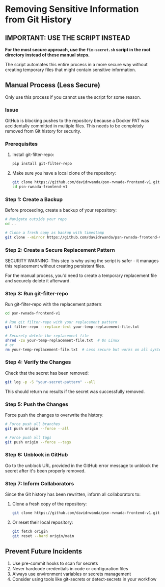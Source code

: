 # Removing Sensitive Information from Git History

## IMPORTANT: USE THE SCRIPT INSTEAD

**For the most secure approach, use the `fix-secret.sh` script in the root directory instead of these manual steps.**

The script automates this entire process in a more secure way without creating temporary files that might contain sensitive information.

## Manual Process (Less Secure)

Only use this process if you cannot use the script for some reason.

### Issue

GitHub is blocking pushes to the repository because a Docker PAT was accidentally committed in multiple files. This needs to be completely removed from Git history for security.

### Prerequisites

1. Install git-filter-repo:
   ```bash
   pip install git-filter-repo
   ```

2. Make sure you have a local clone of the repository:
   ```bash
   git clone https://github.com/davidrwanda/psn-rwnada-frontend-v1.git
   cd psn-rwnada-frontend-v1
   ```

### Step 1: Create a Backup

Before proceeding, create a backup of your repository:

```bash
# Navigate outside your repo
cd ..

# Clone a fresh copy as backup with timestamp
git clone --mirror https://github.com/davidrwanda/psn-rwnada-frontend-v1.git psn-rwanda-frontend-backup-$(date +%Y%m%d%H%M%S)
```

### Step 2: Create a Secure Replacement Pattern

SECURITY WARNING: This step is why using the script is safer - it manages this replacement without creating persistent files.

For the manual process, you'd need to create a temporary replacement file and securely delete it afterward.

### Step 3: Run git-filter-repo

Run git-filter-repo with the replacement pattern:

```bash
cd psn-rwnada-frontend-v1

# Run git filter-repo with your replacement pattern
git filter-repo --replace-text your-temp-replacement-file.txt

# Securely delete the replacement file
shred -zu your-temp-replacement-file.txt  # On Linux
# or
rm your-temp-replacement-file.txt  # Less secure but works on all systems
```

### Step 4: Verify the Changes

Check that the secret has been removed:

```bash
git log -p -S "your-secret-pattern" --all
```

This should return no results if the secret was successfully removed.

### Step 5: Push the Changes

Force push the changes to overwrite the history:

```bash
# Force push all branches
git push origin --force --all

# Force push all tags
git push origin --force --tags
```

### Step 6: Unblock in GitHub

Go to the unblock URL provided in the GitHub error message to unblock the secret after it's been properly removed.

### Step 7: Inform Collaborators

Since the Git history has been rewritten, inform all collaborators to:

1. Clone a fresh copy of the repository:
   ```bash
   git clone https://github.com/davidrwanda/psn-rwnada-frontend-v1.git
   ```

2. Or reset their local repository:
   ```bash
   git fetch origin
   git reset --hard origin/main
   ```

## Prevent Future Incidents

1. Use pre-commit hooks to scan for secrets
2. Never hardcode credentials in code or configuration files
3. Always use environment variables or secrets management
4. Consider using tools like git-secrets or detect-secrets in your workflow 